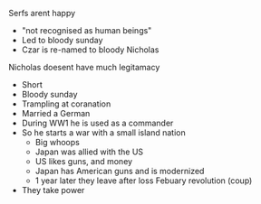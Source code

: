Serfs arent happy
- "not recognised as human beings"
- Led to bloody sunday
- Czar is re-named to bloody Nicholas

Nicholas doesent have much legitamacy
- Short 
- Bloody sunday
- Trampling at coranation
- Married a German
- During WW1 he is used as a commander
- So he starts a war with a small island nation
	- Big whoops
	- Japan was allied with the US
	- US likes guns, and money
	- Japan has American guns and is modernized
	- 1 year later they leave after loss
Febuary revolution (coup)
- They take power